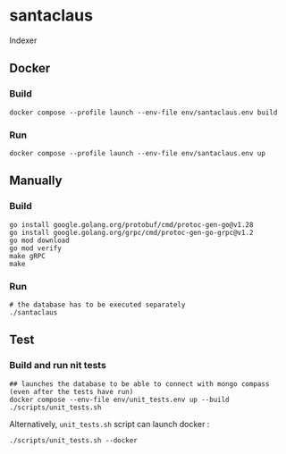 # santaclaus
Indexer

## Docker 
### Build

```shell
docker compose --profile launch --env-file env/santaclaus.env build
```

### Run

```shell
docker compose --profile launch --env-file env/santaclaus.env up
```

## Manually
### Build

```shell
go install google.golang.org/protobuf/cmd/protoc-gen-go@v1.28
go install google.golang.org/grpc/cmd/protoc-gen-go-grpc@v1.2
go mod download
go mod verify
make gRPC
make
```

### Run

```shell
# the database has to be executed separately
./santaclaus
```

## Test
### Build and run nit tests

```shell
## launches the database to be able to connect with mongo compass (even after the tests have run)
docker compose --env-file env/unit_tests.env up --build 
./scripts/unit_tests.sh
```
Alternatively, `unit_tests.sh` script can launch docker :
```shell
./scripts/unit_tests.sh --docker
```

<!-- ## Learn -->

<!-- ### Documentation -->

<!-- ### Contribute -->
